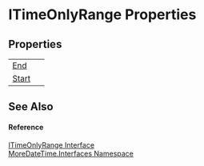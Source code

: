 # ITimeOnlyRange Properties




## Properties
<table>
<tr>
<td><a href="P_MoreDateTime_Interfaces_ITimeOnlyRange_End">End</a></td>
<td> </td></tr>
<tr>
<td><a href="P_MoreDateTime_Interfaces_ITimeOnlyRange_Start">Start</a></td>
<td> </td></tr>
</table>

## See Also


#### Reference
<a href="T_MoreDateTime_Interfaces_ITimeOnlyRange">ITimeOnlyRange Interface</a>  
<a href="N_MoreDateTime_Interfaces">MoreDateTime.Interfaces Namespace</a>  

